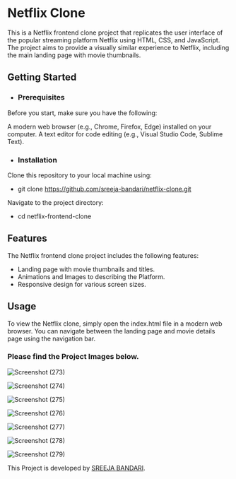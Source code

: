# Netflix Clone
This is a Netflix frontend clone project that replicates the user interface of the popular streaming platform Netflix using HTML, CSS, and JavaScript. The project aims to provide a visually similar experience to Netflix, including the main landing page with movie thumbnails.


## Getting Started
* ### Prerequisites
Before you start, make sure you have the following:

A modern web browser (e.g., Chrome, Firefox, Edge) installed on your computer.
A text editor for code editing (e.g., Visual Studio Code, Sublime Text).
* ### Installation
Clone this repository to your local machine using:

* git clone https://github.com/sreeja-bandari/netflix-clone.git
 
Navigate to the project directory:
* cd netflix-frontend-clone
## Features
The Netflix frontend clone project includes the following features:

* Landing page with movie thumbnails and titles.
* Animations and Images to describing the Platform.
* Responsive design for various screen sizes.

## Usage
To view the Netflix clone, simply open the index.html file in a modern web browser. You can navigate between the landing page and movie details page using the navigation bar.

### Please find the Project Images below.

![Screenshot (273)](https://github.com/sreeja-bandari/netflix_clone/assets/98574197/2deab75b-07a5-4861-bd0f-ab55e422b910)

![Screenshot (274)](https://github.com/sreeja-bandari/netflix_clone/assets/98574197/a10c2c30-4848-4edd-a3ac-831e356075ce)

![Screenshot (275)](https://github.com/sreeja-bandari/netflix_clone/assets/98574197/8100f054-9c9f-4b01-97d3-6fded8d8c714)

![Screenshot (276)](https://github.com/sreeja-bandari/netflix_clone/assets/98574197/ad94108b-655e-4483-855d-435ad39c76aa)

![Screenshot (277)](https://github.com/sreeja-bandari/netflix_clone/assets/98574197/6631bbe5-77ac-4aaf-be79-35c49848cfde)

![Screenshot (278)](https://github.com/sreeja-bandari/netflix_clone/assets/98574197/97c039fd-7aaa-47d5-849b-f3d49c1365df)

![Screenshot (279)](https://github.com/sreeja-bandari/netflix_clone/assets/98574197/9aaef769-d3bf-457c-8f65-4013737fdc5c)


This Project is developed by [SREEJA BANDARI](https://github.com/sreeja-bandari).
